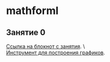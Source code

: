 # mathforml
## Занятие 0

 [Ссылка на блокнот с занятия](https://1drv.ms/u/s!AtKOK2CTXZpFgSj5tbnTFFyWt75T). \\\
 [Инструмент для построения графиков](https://www.desmos.com/?lang=ru).
 
 
 
